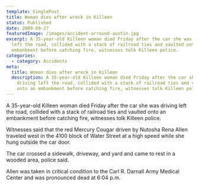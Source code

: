 ```yaml
---
template: SinglePost
title: Woman dies after wreck in Killeen
status: Published
date: 2009-09-27
featuredImage: /images/accident-arround-austin.jpg
excerpt: A 35-year-old Killeen woman died Friday after the car she was driving
  left the road, collided with a stack of railroad ties and vaulted onto an
  embankment before catching fire, witnesses tolk Killeen police.
categories:
  - category: Accidents
meta:
  title: Woman dies after wreck in Killeen
  description: A 35-year-old Killeen woman died Friday after the car she was
    driving left the road, collided with a stack of railroad ties and vaulted
    onto an embankment before catching fire, witnesses tolk Killeen police.
---
```

<!--StartFragment-->

A 35-year-old Killeen woman died Friday after the car she was driving left the road, collided with a stack of railroad ties and vaulted onto an embankment before catching fire, witnesses tolk Killeen police.

Witnesses said that the red Mercury Cougar driven by Nutosha Rena Allen traveled west in the 4100 block of Water Street at a high speed while she hung outside the car door.

The car crossed a sidewalk, driveway, and yard and came to rest in a wooded area, police said.

Allen was taken in critical condition to the Carl R. Darnall Army Medical Center and was pronounced dead at 6:04 p.m.

<!--EndFragment-->
